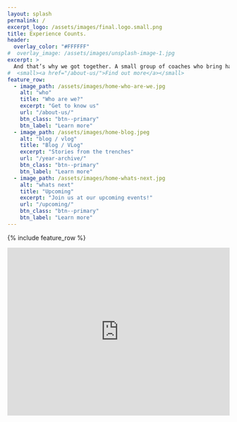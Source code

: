 ```yaml
---
layout: splash
permalink: /
excerpt_logo: /assets/images/final.logo.small.png
title: Experience Counts.
header:
  overlay_color: "#FFFFFF"
#  overlay_image: /assets/images/unsplash-image-1.jpg
excerpt: >
  And that’s why we got together. A small group of coaches who bring hands on engineering, product & change experience.
#  <small><a href="/about-us/">Find out more</a></small>
feature_row:
  - image_path: /assets/images/home-who-are-we.jpg
    alt: "who"
    title: "Who are we?"
    excerpt: "Get to know us"
    url: "/about-us/"
    btn_class: "btn--primary"
    btn_label: "Learn more"
  - image_path: /assets/images/home-blog.jpeg
    alt: "blog / vlog"
    title: "Blog / VLog"
    excerpt: "Stories from the trenches"
    url: "/year-archive/"
    btn_class: "btn--primary"
    btn_label: "Learn more"
  - image_path: /assets/images/home-whats-next.jpg
    alt: "whats next"
    title: "Upcoming"
    excerpt: "Join us at our upcoming events!"
    url: "/upcoming/"
    btn_class: "btn--primary"
    btn_label: "Learn more"      
---
```


{% include feature_row %}

<iframe width="540" height="380" src="https://ece924ed.sibforms.com/serve/MUIEAJ3agt50iiYvQ6rEIa9Gs_cSWAISmVXJtCHXk6v9U294B9MdhtahxdxWYSolneM7mw2ttO8xn-Au3iZ-JeOFp8cLxUP9kY-KOBBdSQsBCSJqf_lnte0mrc87-efvFTK4qlatp0jsFp_gZFlX0VLf__RpJQ2meGBwfX1r3MwHxJWErIiyKtziUYfNhakk6yK94kW1RdSWHg0m" frameborder="0" scrolling="auto" allowfullscreen style="display: block;margin-left: auto;margin-right: auto;max-width: 100%;"></iframe>